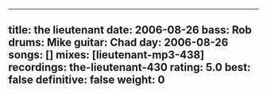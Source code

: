 
---
title: the lieutenant
date: 2006-08-26
bass:	Rob
drums:	Mike
guitar:	Chad
day: 2006-08-26
songs: []
mixes: [lieutenant-mp3-438]
recordings: the-lieutenant-430
rating: 5.0
best: false
definitive: false
weight: 0
---
